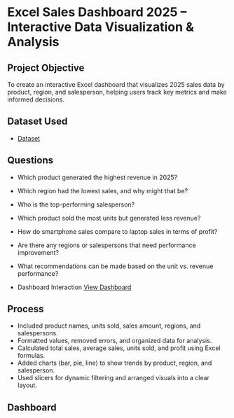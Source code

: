 # Excel Sales Dashboard 2025 – Interactive Data Visualization & Analysis
## Project Objective
To create an interactive Excel dashboard that visualizes 2025 sales data by product, region, and salesperson, helping users track key metrics and make informed decisions.

## Dataset Used
- <a href="https://github.com/Vanitha310/SalesDashBoard/blob/main/SalesDashBoard.xlsx">Dataset</a>

## Questions
- Which product generated the highest revenue in 2025?
- Which region had the lowest sales, and why might that be?
- Who is the top-performing salesperson?
- Which product sold the most units but generated less revenue?
- How do smartphone sales compare to laptop sales in terms of profit?
- Are there any regions or salespersons that need performance improvement?
- What recommendations can be made based on the unit vs. revenue performance?
  
- Dashboard Interaction <a href="https://github.com/Vanitha310/SalesDashBoard/blob/main/SalesDashBoard_image.png">View Dashboard</a>

## Process
- Included product names, units sold, sales amount, regions, and salespersons.
- Formatted values, removed errors, and organized data for analysis.
- Calculated total sales, average sales, units sold, and profit using Excel formulas.
- Added charts (bar, pie, line) to show trends by product, region, and salesperson.
- Used slicers for dynamic filtering and arranged visuals into a clear layout.

## Dashboard

